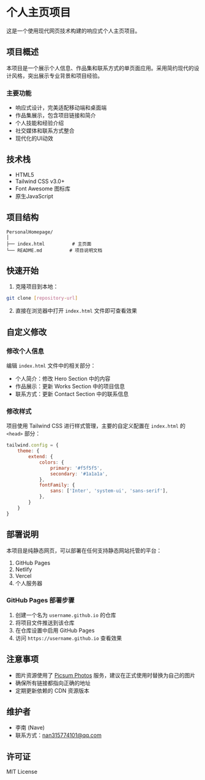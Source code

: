 # 个人主页项目

这是一个使用现代网页技术构建的响应式个人主页项目。

## 项目概述

本项目是一个展示个人信息、作品集和联系方式的单页面应用。采用简约现代的设计风格，突出展示专业背景和项目经验。

### 主要功能

- 响应式设计，完美适配移动端和桌面端
- 作品集展示，包含项目链接和简介
- 个人技能和经验介绍
- 社交媒体和联系方式整合
- 现代化的UI动效

## 技术栈

- HTML5
- Tailwind CSS v3.0+
- Font Awesome 图标库
- 原生JavaScript

## 项目结构

```
PersonalHomepage/
│
├── index.html          # 主页面
└── README.md          # 项目说明文档
```

## 快速开始

1. 克隆项目到本地：
```bash
git clone [repository-url]
```

2. 直接在浏览器中打开 `index.html` 文件即可查看效果

## 自定义修改

### 修改个人信息

编辑 `index.html` 文件中的相关部分：

- 个人简介：修改 Hero Section 中的内容
- 作品展示：更新 Works Section 中的项目信息
- 联系方式：更新 Contact Section 中的联系信息

### 修改样式

项目使用 Tailwind CSS 进行样式管理，主要的自定义配置在 `index.html` 的 `<head>` 部分：

```javascript
tailwind.config = {
    theme: {
        extend: {
            colors: {
                primary: '#f5f5f5',
                secondary: '#1a1a1a',
            },
            fontFamily: {
                sans: ['Inter', 'system-ui', 'sans-serif'],
            },
        }
    }
}
```

## 部署说明

本项目是纯静态网页，可以部署在任何支持静态网站托管的平台：

1. GitHub Pages
2. Netlify
3. Vercel
4. 个人服务器

### GitHub Pages 部署步骤

1. 创建一个名为 `username.github.io` 的仓库
2. 将项目文件推送到该仓库
3. 在仓库设置中启用 GitHub Pages
4. 访问 `https://username.github.io` 查看效果

## 注意事项

- 图片资源使用了 [Picsum Photos](https://picsum.photos/) 服务，建议在正式使用时替换为自己的图片
- 确保所有链接都指向正确的地址
- 定期更新依赖的 CDN 资源版本

## 维护者

- 李南 (Nave)
- 联系方式：[nan315774101@qq.com](mailto:nan315774101@qq.com)

## 许可证

MIT License 